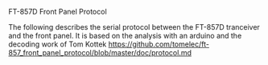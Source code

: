 FT-857D Front Panel Protocol

The following describes the serial protocol between the FT-857D tranceiver and the front panel.
It is based on the analysis with an arduino and the decoding work of Tom Kottek
https://github.com/tomelec/ft-857_front_panel_protocol/blob/master/doc/protocol.md
